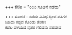 +++
title = "೦೦೦ ಸೂಚನೆ ನಡೆದು"

+++
ಸೂಚನೆ : ನಡೆದು ವಿವಿಧ ದ್ವೀಪ ಪತಿಗಳ  
ಜಡಿದು ಕಪ್ಪವ ಕೊಂಡು ತೆಂಕಣ  
ಕಡಲ ವಳಯದ ನೃಪರ ಗೆಲಿದನು ಸಹದೇವ